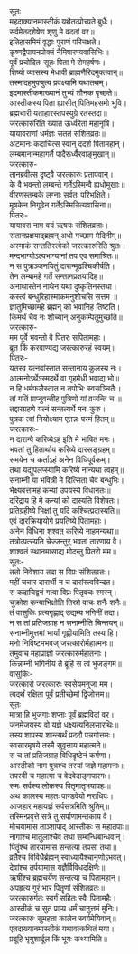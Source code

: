 सूतः  
महदाक्यानमास्तीकं यथैतत्प्रोच्यते बुधैः।  
सर्वमेतदशेषेण शृणु मे वदतां वर॥  
इतिहासमिमं वृद्धाः पुराणं परिचक्षते।  
कृष्णद्वैपायनप्रोक्तं नैमिषारण्यवासिभिः॥  
पूर्वं प्रचोदितः सूतः पिता मे रोमहर्षणः।  
शिष्यो व्यासस्य मेधावी ब्राह्मणैरिदमुक्तवान्॥  
तस्मादहमुपश्रुत्य प्रवक्ष्यामि यथातथम्।  
इदमास्तीकमाख्यानं तुभ्यं शौनक पृच्छते॥  
आस्तीकस्य पिता ह्यासीत् पितिमहसमो भुवि।  
ब्रह्मचारी यताहारस्तपस्युग्रे रतस्तदा॥  
जरत्कारुरिति ख्यात ऊर्ध्वरेता महानृषि।  
यायावराणां धर्मज्ञः सततं संशितव्रतः॥  
अटमानः कदाचित्स स्वान् ददर्श पितामहान्।  
लम्बमानान्महागर्ते पादैरूर्ध्वैरवाङ्मुखान्॥  
जरत्कारु-  
तानब्रवीत्स दृष्ट्वै जरत्कारुः प्रतापवान्।  
के वै भवन्तो लम्बन्ते गर्तेऽस्मिन्वै ह्यधोमुखाः॥  
वीरणस्तम्बके लग्नाः सर्वतः परिभक्षिते।  
मूषकेन निगूढेन गर्तेऽस्मिन्नित्यवासिना॥  
पितरः-  
यायावरा नाम वयं ऋषयः संशितव्रताः।  
संतानप्रक्षयाद्ब्रह्मन् अधो गच्छाम मेदिनीम्॥  
अस्माकं सन्ततिस्त्वेको जरत्कारुरिति श्रुतः।  
मन्दभाग्योऽल्पभाग्यानां तप एव समाश्रितः॥  
न स पुत्राञ्जनयितुं दारान्मूढश्चिकीर्षति।  
तेन लम्बामहे गर्ते सन्तानप्रक्षयादिह॥  
अनाथास्तेन नाथेन यथा दुष्कृतिनस्तथा।  
कस्त्वं बन्धुरिहास्माकमनुशोचसि सत्तम ॥  
ज्ञातुमिच्छामहे ब्रह्मन् को भवानिह तिष्टति।  
किमर्थं चैव नः शोच्यान् अनुकम्पितुमुच्छति॥  
जरत्कारु-  
मम पूर्वे भवन्तो वै पितरः सपितामहाः।  
ब्रूत किं करवाण्यद्य जरत्कारुरहं स्वयम्॥  
पितरः-  
यतस्व यत्नवांस्तात सन्तानाय कुलस्य नः।  
आत्मनोऽर्थेऽस्मदर्थे वा गृहमेधी भवाद्य भो॥  
न हि धर्मफलैस्तात न तपोभिः स्वसञ्चितैः।  
तां गतिं प्राप्नुवन्तीह पुत्रिणो यां व्रजन्ति च ॥  
तद्दारग्रहणे यत्नं सन्तत्यर्थे मनः कुरु।  
पुत्रक त्वां नियोक्ष्याम एतन्नः परमं हितम्॥  
जरत्कारुः-  
न दारान्वै करिष्येऽहं इति मे भाषितं मनः।  
भवतां तु हितार्थाय करिष्ये दारसङ्ग्रहम्॥  
समयेन च कर्ताऽहं अनेन विधिपूर्वकम्।  
तथा यद्युपलप्स्यामि करिष्ये नान्यथा त्वहम्॥  
सनाम्नी या भवित्री मे दित्सिता चैव बन्धुभिः।  
भैक्ष्यवत्तामहं कन्यां उपयंस्ये विधानतः॥  
दरिद्राय हि मे कन्यां को दास्यति विशेषतः।  
प्रतिग्रहीष्ये भिक्षां तु यदि कश्चित्प्रदास्यति॥  
एवं दारक्रियायोगे प्रयतिष्ये पितामहाः।  
अनेन विधिना शश्वत् करिष्ये नाहमन्यथा॥  
तत्रोत्पत्स्यति चेज्जन्तुर् भवतां तारणाय वै।  
शाश्वतं स्थानमासाद्य मोदन्तु पितरो मम॥  
सूतः-  
ततो निवेशाय तदा स विप्रः संशितव्रतः।  
महीं चचार दारार्थी न च दारांस्त्वविन्दत॥  
स कदाचिद्वनं गत्वा विप्रः पितृवचः स्मरन्।  
चुक्रोश कन्याभिक्षोति तिस्रो वाचः शनैः शनैः॥  
तं वासुकिः प्रत्यगृह्णाद् उद्यम्य भगिनीं तदा।  
न स तां प्रतिजग्राह न सनाम्नीति चिन्तयन्॥  
सनाम्नीमुत्तमां भार्यां गृह्णीयामिति तस्य हि।  
मनो निविष्टमभवज् जरत्कारोर्महात्मनः॥  
तमुवाच महाप्राज्ञो जरत्कारुर्महातनाः।  
किन्नाम्नी भगिनीयं ते ब्रूहि स त्वं भुजङ्गम॥  
वासुकिः-  
जरत्कारो जरत्कारुः स्वसेयमनुजा मम।  
त्वदर्थं रक्षिता पूर्वं प्रतीच्छेमां द्विजोत्तम॥  
सूतः  
मात्रा हि भुजगाः शप्ताः पूर्वं ब्रह्मविदां वर।  
जनमेजयस्य वो यज्ञे धक्ष्यत्यनिलसारथिः॥  
तस्य शापस्य शान्त्यर्थं प्रददौ पन्नगोत्तमः।  
स्वसारमृषये तस्मै सुवृत्ताय महात्मने॥  
स च तां प्रतिजग्राह विधिदृष्टेनं कर्मणा।  
आस्तीको नाम पुत्रश्च तस्यां जज्ञे महामनाः॥  
तपस्वी च महात्मा च वेदवेदाङ्गपारगः।  
समः सर्वस्य लोकस्य पितृमातृभयापहः॥  
अथ कालस्य महतः पाण्डवेयो नराधिपः।  
आजहार महायज्ञं सर्पसत्रमिति श्रुतिम्॥  
तस्मिन्प्रवृत्ते सत्रे तु सर्पाणामन्तकाय वै।  
मोचयामास ताञ्शापाद् आस्तीकः स महातपाः॥  
नागांश्च मातुलांश्चैव तथा सम्बन्धिबान्धवान्।  
पितॄंश्च तारयामास सन्तत्या तपसा तथा॥  
व्रतैश्च विविधैर्ब्रह्मन् स्वाध्यायैश्चानृणोऽभवत्।  
देवांश्च तर्पयामास यज्ञैर्विविधदक्षिणैः॥  
ऋषींश्च ब्रह्मचर्येण सन्तत्या च पितामहान्।  
अपहृत्य गुरं भारं पितॄणां संशितव्रतः॥  
जरत्कारुर्गतः स्वर्गं सहितः स्वैः पितामहैः।  
आस्तीकं च सुतं प्राप्य धर्मं चानुत्तमं मुनिः।  
जरत्कारुः सुमहता कालेन स्वर्गमेयिवान्॥  
एतदाख्यानमास्तीकं यथावत्कथितं मया।  
प्रब्रूहि भृगुशार्दूल किं भूयः कथ्यामिति॥  
